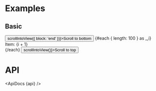 <script>
  import api from '$lib/components/ScrollContainer.svelte?raw&sveld';
  import ApiDocs from '$lib/components/ApiDocs.svelte';

  import Button from '$lib/components/Button.svelte';
  import Preview from '$lib/components/Preview.svelte';
  import ScrollContainer from '$lib/components/ScrollContainer.svelte';
</script>

# Examples

## Basic

<Preview>
  <ScrollContainer class="scroll-mt-6 scroll-mb-6" let:scrollIntoView>
    <Button variant="filled" color="blue" on:click={() => scrollIntoView({ block: 'end' })}>Scroll to bottom</Button>
    {#each { length: 100 } as _,i}
      <div>Item: {i + 1}</div>
    {/each}
    <Button variant="filled" color="blue" on:click={() => scrollIntoView()}>Scroll to top</Button>
  </ScrollContainer>
</Preview>

# API

<ApiDocs {api} />
